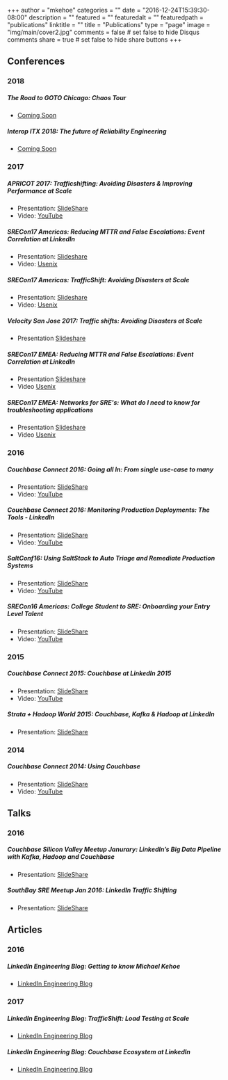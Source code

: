 +++
author = "mkehoe"
categories = ""
date = "2016-12-24T15:39:30-08:00"
description = ""
featured = ""
featuredalt = ""
featuredpath = "publications"
linktitle = ""
title = "Publications"
type = "page"
image = "img/main/cover2.jpg"
comments = false     # set false to hide Disqus comments
share = true        # set false to hide share buttons
+++

## Conferences
### 2018
##### The Road to GOTO Chicago: Chaos Tour
* [Coming Soon](https://medium.com/russmiles/the-road-to-goto-chicago-chaos-tour-cdff17a97a97)

##### Interop ITX 2018: The future of Reliability Engineering
* [Coming Soon](http://schedule.interop.com/session/the-next-wave-of-reliability-engineering/853923)

### 2017
##### APRICOT 2017: Trafficshifting: Avoiding Disasters & Improving Performance at Scale
* Presentation: [SlideShare](https://www.slideshare.net/MichaelKehoe3/apricot-2017-trafficshifting-avoiding-disasters-improving-performance-at-scale-72682406)
* Video: [YouTube](https://www.youtube.com/watch?v=gfrpAIuTnoc&t=9s)

##### SRECon17 Americas: Reducing MTTR and False Escalations: Event Correlation at LinkedIn
* Presentation: [Slideshare](https://www.slideshare.net/MichaelKehoe3/reducing-mttr-and-false-escalations-event-correlation-at-linkedin-73177586)
* Video: [Usenix](https://www.usenix.org/conference/srecon17americas/program/presentation/kehoe_mttr)

##### SRECon17 Americas: TrafficShift: Avoiding Disasters at Scale
* Presentation: [Slideshare](https://www.slideshare.net/MichaelKehoe3/sreconamericas2017-trafficshift-avoiding-disasters-at-scale)
* Video: [Usenix](https://www.usenix.org/conference/srecon17americas/program/presentation/kehoe_trafficshift)

##### Velocity San Jose 2017: Traffic shifts: Avoiding Disasters at Scale
* Presentation [Slideshare](https://www.slideshare.net/MichaelKehoe3/velocity-san-jose-2017-traffic-shifts-avoiding-disasters-at-scale)

##### SRECon17 EMEA: Reducing MTTR and False Escalations: Event Correlation at LinkedIn
* Presentation [Slideshare](https://www.slideshare.net/MichaelKehoe3/sreconeurope2017-reducing-mttr-and-false-escalations-event-correlation-at-linkedin)
* Video [Usenix](https://www.usenix.org/conference/srecon17europe/program/presentation/kehoe-0)

##### SRECon17 EMEA: Networks for SRE's: What do I need to know for troubleshooting applications
* Presentation [Slideshare](https://www.slideshare.net/MichaelKehoe3/sreconeurope2017-networks-for-sres)
* Video [Usenix](https://www.usenix.org/conference/srecon17europe/program/presentation/kehoe)


### 2016
##### Couchbase Connect 2016: Going all In: From single use-case to many
* Presentation: [SlideShare](http://www.slideshare.net/MichaelKehoe3/couchbase-connect-2016-68421388)
* Video: [YouTube](https://www.youtube.com/watch?v=1shb4UZON_I&t=3s)

##### Couchbase Connect 2016: Monitoring Production Deployments: The Tools - LinkedIn
* Presentation: [SlideShare](http://www.slideshare.net/MichaelKehoe3/couchbase-connect-2016-monitoring-production-deployments-the-tools-linkedin)
* Video: [YouTube](https://www.youtube.com/watch?v=Dv6SWGfRWn0&t=30s)

##### SaltConf16: Using SaltStack to Auto Triage and Remediate Production Systems
* Presentation: [SlideShare](http://www.slideshare.net/MichaelKehoe3/michael-kehoe-61165500)
* Video: [YouTube](https://www.youtube.com/watch?v=4LapQ9Zhr_E)

##### SRECon16 Americas: College Student to SRE: Onboarding your Entry Level Talent
* Presentation: [SlideShare](http://www.slideshare.net/MichaelKehoe3/srecon-usa-2016-growing-your-entry-level-talent)
* Video: [YouTube](https://www.youtube.com/watch?v=TYX5ihgIL7s)


### 2015
##### Couchbase Connect 2015: Couchbase at LinkedIn 2015
* Presentation: [SlideShare](https://www.slideshare.net/slideshow/embed_code/key/9quM4qNUXJ0KO5)
* Video: [YouTube](https://www.youtube.com/watch?v=TmjY1HJemi4)

##### Strata + Hadoop World 2015: Couchbase, Kafka & Hadoop at LinkedIn
* Presentation: [SlideShare](http://www.slideshare.net/MichaelKehoe3/couchbasetohadoopmattmichaeljustin-v4-44977611)

### 2014
##### Couchbase Connect 2014: Using Couchbase
* Presentation: [SlideShare](http://www.slideshare.net/Couchbase/couchbase-at-linkedin-couchbase-connect-2014)
* Video: [YouTube](https://www.youtube.com/watch?v=J9PTmSwZE-8)


## Talks
### 2016
##### Couchbase Silicon Valley Meetup Janurary: LinkedIn’s Big Data Pipeline with Kafka, Hadoop and Couchbase
* Presentation: [SlideShare](http://www.slideshare.net/MichaelKehoe3/couchbase-meetup-jan-2016)

##### SouthBay SRE Meetup Jan 2016: LinkedIn Traffic Shifting
* Presentation: [SlideShare](http://www.slideshare.net/MichaelKehoe3/southbay-sre-meetup-jan-2016)


## Articles
### 2016
##### LinkedIn Engineering Blog: Getting to know Michael Kehoe
* [LinkedIn Engineering Blog](https://engineering.linkedin.com/blog/2016/02/getting-to-know-michael-kehoe)

### 2017
##### LinkedIn Engineering Blog: TrafficShift: Load Testing at Scale
* [LinkedIn Engineering Blog](https://engineering.linkedin.com/blog/2017/05/trafficshift--load-testing-at-scale)

##### LinkedIn Engineering Blog: Couchbase Ecosystem at LinkedIn
* [LinkedIn Engineering Blog](https://engineering.linkedin.com/blog/2017/12/couchbase-ecosystem-at-linkedin)
